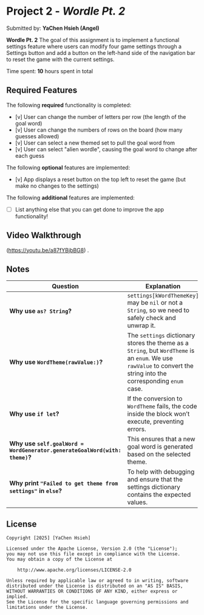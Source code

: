 # Project 2 - *Wordle Pt. 2*

Submitted by: **YaChen Hsieh (Angel)**

**Wordle Pt. 2** 
The goal of this assignment is to implement a functional settings feature where users can modify four game settings through a Settings button and add a button on the left-hand side of the navigation bar to reset the game with the current settings.

Time spent: **10** hours spent in total

## Required Features

The following **required** functionality is completed:

- [v] User can change the number of letters per row (the length of the goal word)
- [v] User can change the numbers of rows on the board (how many guesses allowed)
- [v] User can select a new themed set to pull the goal word from
- [v] User can select "alien wordle", causing the goal word to change after each guess


The following **optional** features are implemented:

- [v] App displays a reset button on the top left to reset the game (but make no changes to the settings)

The following **additional** features are implemented:

- [ ] List anything else that you can get done to improve the app functionality!

## Video Walkthrough 
(https://youtu.be/a87fYBjbBG8) .

## Notes

| **Question** | **Explanation** |
|-------------|---------------|
| **Why use `as? String`?** | `settings[kWordThemeKey]` may be `nil` or not a `String`, so we need to safely check and unwrap it. |
| **Why use `WordTheme(rawValue:)`?** | The `settings` dictionary stores the theme as a `String`, but `WordTheme` is an `enum`. We use `rawValue` to convert the string into the corresponding `enum` case. |
| **Why use `if let`?** | If the conversion to `WordTheme` fails, the code inside the block won’t execute, preventing errors. |
| **Why use `self.goalWord = WordGenerator.generateGoalWord(with: theme)`?** | This ensures that a new goal word is generated based on the selected theme. |
| **Why print `"Failed to get theme from settings"` in `else`?** | To help with debugging and ensure that the settings dictionary contains the expected values. |

## License

    Copyright [2025] [YaChen Hsieh]

    Licensed under the Apache License, Version 2.0 (the "License");
    you may not use this file except in compliance with the License.
    You may obtain a copy of the License at

        http://www.apache.org/licenses/LICENSE-2.0

    Unless required by applicable law or agreed to in writing, software
    distributed under the License is distributed on an "AS IS" BASIS,
    WITHOUT WARRANTIES OR CONDITIONS OF ANY KIND, either express or implied.
    See the License for the specific language governing permissions and
    limitations under the License.